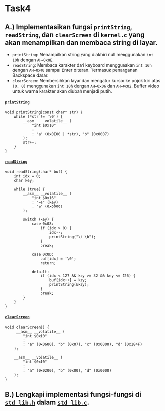 # Task4
## A.) Implementasikan fungsi `printString`, `readString`, dan `clearScreen` di `kernel.c` yang akan menampilkan dan membaca string di layar.
  - `printString`: Menampilkan string yang diakhiri null menggunakan `int 10h` dengan `AH=0x0E`.
  - `readString`: Membaca karakter dari keyboard menggunakan `int 16h` dengan `AH=0x00` sampai Enter ditekan. Termasuk penanganan Backspace dasar.
  - `clearScreen`: Membersihkan layar dan mengatur kursor ke pojok kiri atas `(0, 0)` menggunakan `int 10h` dengan `AH=0x06` dan `AH=0x02`. Buffer video untuk warna karakter akan diubah menjadi putih.

#### [`printString`](./src/printString)

```
void printString(const char* str) {
    while (*str != '\0') {
        __asm__ __volatile__ (
            "int $0x10"
            : 
            : "a" (0x0E00 | *str), "b" (0x0007)
        );
        str++;
    }
}
```

#### [`readString`](./src/readString)

```
void readString(char* buf) {
    int idx = 0;
    char key;

    while (true) {
        __asm__ __volatile__ (
            "int $0x16"
            : "=a" (key)
            : "a" (0x0000)
        );

        switch (key) {
            case 0x08:
                if (idx > 0) {
                    idx--;
                    printString("\b \b");
                }
                break;

            case 0x0D:
                buf[idx] = '\0';
                return;

            default:
                if (idx < 127 && key >= 32 && key <= 126) {
                    buf[idx++] = key;
                    printString(&key);
                }
                break;
        }
    }
}
```

#### [`clearScreen`](./src/clearScreen)

```
void clearScreen() {
     __asm__ __volatile__ (
        "int $0x10"
        : 
        : "a" (0x0600), "b" (0x07), "c" (0x0000), "d" (0x184F)
    );

    __asm__ __volatile__ (
        "int $0x10"
        : 
        : "a" (0x0200), "b" (0x00), "d" (0x0000)
    );
}
```

## B.) Lengkapi implementasi fungsi-fungsi di [`std_lib.h`](./include/std_lib.h) dalam [`std_lib.c`](./src/std_lib.c).
